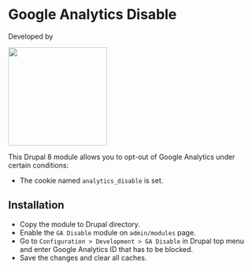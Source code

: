 # Google Analytics Disable
Developed by

<a href="https://www.droptica.com/"><img src="https://www.droptica.com/themes/custom/bs/images/logo-droptica.svg" width="200" ></a>

This Drupal 8 module allows you to opt-out of Google Analytics under certain conditions:
* The cookie named `analytics_disable` is set. 

## Installation
* Copy the module to Drupal directory.
* Enable the `GA Disable` module on `admin/modules` page.
* Go to `Configuration > Development > GA Disable` in Drupal top menu and enter Google Analytics ID that has to be blocked.
* Save the changes and clear all caches.
